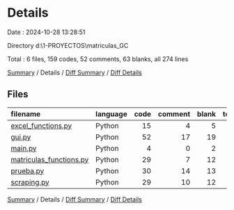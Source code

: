 # Details

Date : 2024-10-28 13:28:51

Directory d:\\1-PROYECTOS\\matriculas_GC

Total : 6 files,  159 codes, 52 comments, 63 blanks, all 274 lines

[Summary](results.md) / Details / [Diff Summary](diff.md) / [Diff Details](diff-details.md)

## Files
| filename | language | code | comment | blank | total |
| :--- | :--- | ---: | ---: | ---: | ---: |
| [excel_functions.py](/excel_functions.py) | Python | 15 | 4 | 5 | 24 |
| [gui.py](/gui.py) | Python | 52 | 17 | 19 | 88 |
| [main.py](/main.py) | Python | 4 | 0 | 2 | 6 |
| [matriculas_functions.py](/matriculas_functions.py) | Python | 29 | 7 | 12 | 48 |
| [prueba.py](/prueba.py) | Python | 30 | 14 | 13 | 57 |
| [scraping.py](/scraping.py) | Python | 29 | 10 | 12 | 51 |

[Summary](results.md) / Details / [Diff Summary](diff.md) / [Diff Details](diff-details.md)